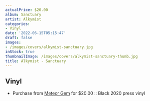```yaml
---
actualPrice: $20.00
album: Sanctuary
artist: Alkymist
categories:
- Vinyl
date: '2022-06-15T05:15:47'
draft: false
images:
- /images/covers/alkymist-sanctuary.jpg
inStock: true
thumbnailImage: /images/covers/alkymist-sanctuary-thumb.jpg
title: Alkymist - Sanctuary
---
```


## Vinyl
* Purchase from [Meteor Gem](https://meteor-gem.com/products/used-alkymist-sanctuary-lp) for $20.00 :: Black 2020 press vinyl
